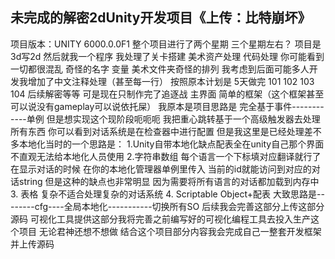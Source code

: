 
未完成的解密2dUnity开发项目《上传：比特崩坏》
------------------
项目版本：UNITY 6000.0.0F1
整个项目进行了两个星期 三个星期左右？
项目是3d写2d
然后就我一个程序 我处理了关卡搭建 美术资产处理 代码处理 你可能看到一切都很混乱 奇怪的名字 变量 美术文件夹奇怪的排列 我考虑到后面可能多人开发我增加了中文注释处理（甚至每一行）
按照原本计划是 5天做完 101 102 103 104 后续解密等等
可是现在只制作完了追逐战 主界面 简单的框架（这个框架甚至可以说没有gameplay可以说依托屎）
我原本是项目思路是  完全基于事件------------单例 但是想实现这个现阶段呃呃呃
我把重心跳转基于一个高级触发器去处理所有东西 
你可以看到对话系统是在检查器中进行配置 但是我这里是已经处理差不多本地化当时的一个思路是：
1.Unity自带本地化缺点配表全在unity自己那个界面 不直观无法给本地化人员使用
2.字符串数组 每个语言一个下标填对应翻译就行了 在显示对话的时候 在你的本地化管理器单例里传入 当前的id就能访问到对应的对话string 但是这种的缺点也非常明显 因为需要将所有语言的对话都加载到内存中
3. 表格 复杂不适合处理复杂的对话系统
4. Scriptable Object+配表 大致思路是--------cfg----全局本地化-----------切换所有SO
后续我会完善这部分上传这部分源码
可视化工具提供这部分我将完善之前编写好的可视化编程工具去投入生产这个项目
无论君神还想不想做 结合这个项目部分内容我会完成自己一整套开发框架并上传源码
